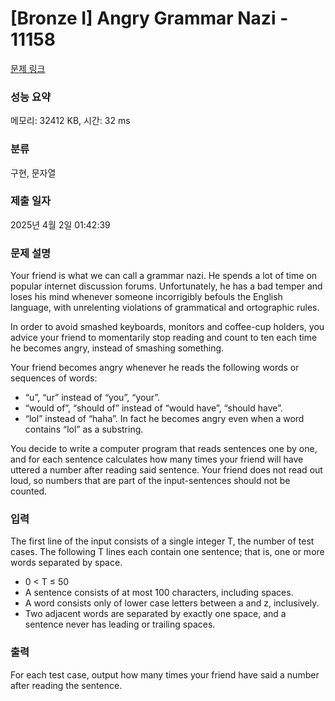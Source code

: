 # [Bronze I] Angry Grammar Nazi - 11158 

[문제 링크](https://www.acmicpc.net/problem/11158) 

### 성능 요약

메모리: 32412 KB, 시간: 32 ms

### 분류

구현, 문자열

### 제출 일자

2025년 4월 2일 01:42:39

### 문제 설명

<p>Your friend is what we can call a grammar nazi. He spends a lot of time on popular internet discussion forums. Unfortunately, he has a bad temper and loses his mind whenever someone incorrigibly befouls the English language, with unrelenting violations of grammatical and ortographic rules.</p>

<p>In order to avoid smashed keyboards, monitors and coffee-cup holders, you advice your friend to momentarily stop reading and count to ten each time he becomes angry, instead of smashing something.</p>

<p>Your friend becomes angry whenever he reads the following words or sequences of words:</p>

<ul>
	<li>“u”, “ur” instead of “you”, “your”.</li>
	<li>“would of”, “should of” instead of “would have”, “should have”.</li>
	<li>“lol” instead of “haha”. In fact he becomes angry even when a word contains “lol” as a substring.</li>
</ul>

<p>You decide to write a computer program that reads sentences one by one, and for each sentence calculates how many times your friend will have uttered a number after reading said sentence. Your friend does not read out loud, so numbers that are part of the input-sentences should not be counted.</p>

### 입력 

 <p>The first line of the input consists of a single integer T, the number of test cases. The following T lines each contain one sentence; that is, one or more words separated by space.</p>

<ul>
	<li>0 < T ≤ 50</li>
	<li>A sentence consists of at most 100 characters, including spaces.</li>
	<li>A word consists only of lower case letters between a and z, inclusively.</li>
	<li>Two adjacent words are separated by exactly one space, and a sentence never has leading or trailing spaces.</li>
</ul>

### 출력 

 <p>For each test case, output how many times your friend have said a number after reading the sentence.</p>


